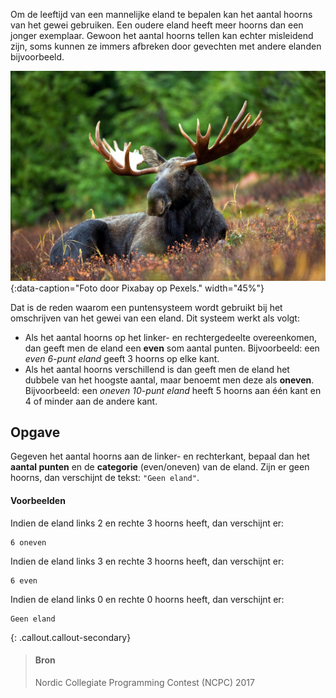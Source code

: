 Om de leeftijd van een mannelijke eland te bepalen kan het aantal hoorns van het gewei gebruiken. Een oudere eland heeft meer hoorns dan een jonger exemplaar. Gewoon het aantal hoorns tellen kan echter misleidend zijn, soms kunnen ze immers afbreken door gevechten met andere elanden bijvoorbeeld.

![Foto door Pixabay op Pexels.](media/pixabay.jpg "Foto door Pixabay op Pexels."){:data-caption="Foto door Pixabay op Pexels." width="45%"}

Dat is de reden waarom een puntensysteem wordt gebruikt bij het omschrijven van het gewei van een eland. Dit systeem werkt als volgt:

- Als het aantal hoorns op het linker- en rechtergedeelte overeenkomen, dan geeft men de eland een **even** som aantal punten. Bijvoorbeeld: een *even 6-punt eland* geeft 3 hoorns op elke kant.
- Als het aantal hoorns verschillend is dan geeft men de eland het dubbele van het hoogste aantal, maar benoemt men deze als **oneven**. Bijvoorbeeld: een *oneven 10-punt eland* heeft 5 hoorns aan één kant en 4 of minder aan de andere kant.

## Opgave
Gegeven het aantal hoorns aan de linker- en rechterkant, bepaal dan het **aantal punten** en de **categorie** (even/oneven) van de eland. Zijn er geen hoorns, dan verschijnt de tekst: `"Geen eland"`.

#### Voorbeelden

Indien de eland links 2 en rechte 3 hoorns heeft, dan verschijnt er:
```
6 oneven
```

Indien de eland links 3 en rechte 3 hoorns heeft, dan verschijnt er:
```
6 even
```

Indien de eland links 0 en rechte 0 hoorns heeft, dan verschijnt er:
```
Geen eland
```

{: .callout.callout-secondary}
>#### Bron
> Nordic Collegiate Programming Contest (NCPC) 2017
